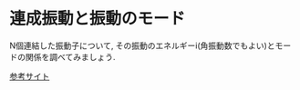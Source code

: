 # 連成振動と振動のモード

N個連結した振動子について, その振動のエネルギーi(角振動数でもよい)とモードの関係を調べてみましょう.

[参考サイト](http://www1.kiy.jp/~yoka/gameland/Oscillator/Oscillation.html)
